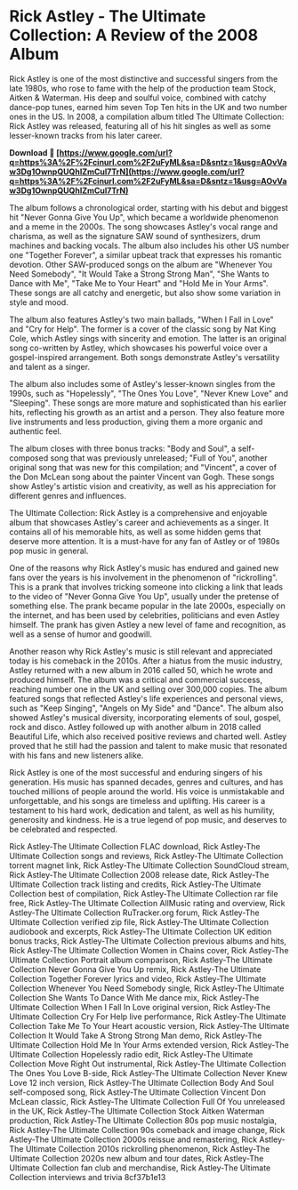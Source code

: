 # Rick Astley - The Ultimate Collection: A Review of the 2008 Album
 
Rick Astley is one of the most distinctive and successful singers from the late 1980s, who rose to fame with the help of the production team Stock, Aitken & Waterman. His deep and soulful voice, combined with catchy dance-pop tunes, earned him seven Top Ten hits in the UK and two number ones in the US. In 2008, a compilation album titled The Ultimate Collection: Rick Astley was released, featuring all of his hit singles as well as some lesser-known tracks from his later career.
 
**Download 🌟 [https://www.google.com/url?q=https%3A%2F%2Fcinurl.com%2F2uFyML&sa=D&sntz=1&usg=AOvVaw3Dg1OwnpQUQhlZmCul7TrN](https://www.google.com/url?q=https%3A%2F%2Fcinurl.com%2F2uFyML&sa=D&sntz=1&usg=AOvVaw3Dg1OwnpQUQhlZmCul7TrN)**


 
The album follows a chronological order, starting with his debut and biggest hit "Never Gonna Give You Up", which became a worldwide phenomenon and a meme in the 2000s. The song showcases Astley's vocal range and charisma, as well as the signature SAW sound of synthesizers, drum machines and backing vocals. The album also includes his other US number one "Together Forever", a similar upbeat track that expresses his romantic devotion. Other SAW-produced songs on the album are "Whenever You Need Somebody", "It Would Take a Strong Strong Man", "She Wants to Dance with Me", "Take Me to Your Heart" and "Hold Me in Your Arms". These songs are all catchy and energetic, but also show some variation in style and mood.
 
The album also features Astley's two main ballads, "When I Fall in Love" and "Cry for Help". The former is a cover of the classic song by Nat King Cole, which Astley sings with sincerity and emotion. The latter is an original song co-written by Astley, which showcases his powerful voice over a gospel-inspired arrangement. Both songs demonstrate Astley's versatility and talent as a singer.
 
The album also includes some of Astley's lesser-known singles from the 1990s, such as "Hopelessly", "The Ones You Love", "Never Knew Love" and "Sleeping". These songs are more mature and sophisticated than his earlier hits, reflecting his growth as an artist and a person. They also feature more live instruments and less production, giving them a more organic and authentic feel.
 
The album closes with three bonus tracks: "Body and Soul", a self-composed song that was previously unreleased; "Full of You", another original song that was new for this compilation; and "Vincent", a cover of the Don McLean song about the painter Vincent van Gogh. These songs show Astley's artistic vision and creativity, as well as his appreciation for different genres and influences.
 
The Ultimate Collection: Rick Astley is a comprehensive and enjoyable album that showcases Astley's career and achievements as a singer. It contains all of his memorable hits, as well as some hidden gems that deserve more attention. It is a must-have for any fan of Astley or of 1980s pop music in general.

One of the reasons why Rick Astley's music has endured and gained new fans over the years is his involvement in the phenomenon of "rickrolling". This is a prank that involves tricking someone into clicking a link that leads to the video of "Never Gonna Give You Up", usually under the pretense of something else. The prank became popular in the late 2000s, especially on the internet, and has been used by celebrities, politicians and even Astley himself. The prank has given Astley a new level of fame and recognition, as well as a sense of humor and goodwill.
 
Another reason why Rick Astley's music is still relevant and appreciated today is his comeback in the 2010s. After a hiatus from the music industry, Astley returned with a new album in 2016 called 50, which he wrote and produced himself. The album was a critical and commercial success, reaching number one in the UK and selling over 300,000 copies. The album featured songs that reflected Astley's life experiences and personal views, such as "Keep Singing", "Angels on My Side" and "Dance". The album also showed Astley's musical diversity, incorporating elements of soul, gospel, rock and disco. Astley followed up with another album in 2018 called Beautiful Life, which also received positive reviews and charted well. Astley proved that he still had the passion and talent to make music that resonated with his fans and new listeners alike.
 
Rick Astley is one of the most successful and enduring singers of his generation. His music has spanned decades, genres and cultures, and has touched millions of people around the world. His voice is unmistakable and unforgettable, and his songs are timeless and uplifting. His career is a testament to his hard work, dedication and talent, as well as his humility, generosity and kindness. He is a true legend of pop music, and deserves to be celebrated and respected.
 
Rick Astley-The Ultimate Collection FLAC download,  Rick Astley-The Ultimate Collection songs and reviews,  Rick Astley-The Ultimate Collection torrent magnet link,  Rick Astley-The Ultimate Collection SoundCloud stream,  Rick Astley-The Ultimate Collection 2008 release date,  Rick Astley-The Ultimate Collection track listing and credits,  Rick Astley-The Ultimate Collection best of compilation,  Rick Astley-The Ultimate Collection rar file free,  Rick Astley-The Ultimate Collection AllMusic rating and overview,  Rick Astley-The Ultimate Collection RuTracker.org forum,  Rick Astley-The Ultimate Collection verified zip file,  Rick Astley-The Ultimate Collection audiobook and excerpts,  Rick Astley-The Ultimate Collection UK edition bonus tracks,  Rick Astley-The Ultimate Collection previous albums and hits,  Rick Astley-The Ultimate Collection Women in Chains cover,  Rick Astley-The Ultimate Collection Portrait album comparison,  Rick Astley-The Ultimate Collection Never Gonna Give You Up remix,  Rick Astley-The Ultimate Collection Together Forever lyrics and video,  Rick Astley-The Ultimate Collection Whenever You Need Somebody single,  Rick Astley-The Ultimate Collection She Wants To Dance With Me dance mix,  Rick Astley-The Ultimate Collection When I Fall In Love original version,  Rick Astley-The Ultimate Collection Cry For Help live performance,  Rick Astley-The Ultimate Collection Take Me To Your Heart acoustic version,  Rick Astley-The Ultimate Collection It Would Take A Strong Strong Man demo,  Rick Astley-The Ultimate Collection Hold Me In Your Arms extended version,  Rick Astley-The Ultimate Collection Hopelessly radio edit,  Rick Astley-The Ultimate Collection Move Right Out instrumental,  Rick Astley-The Ultimate Collection The Ones You Love B-side,  Rick Astley-The Ultimate Collection Never Knew Love 12 inch version,  Rick Astley-The Ultimate Collection Body And Soul self-composed song,  Rick Astley-The Ultimate Collection Vincent Don McLean classic,  Rick Astley-The Ultimate Collection Full Of You unreleased in the UK,  Rick Astley-The Ultimate Collection Stock Aitken Waterman production,  Rick Astley-The Ultimate Collection 80s pop music nostalgia,  Rick Astley-The Ultimate Collection 90s comeback and image change,  Rick Astley-The Ultimate Collection 2000s reissue and remastering,  Rick Astley-The Ultimate Collection 2010s rickrolling phenomenon,  Rick Astley-The Ultimate Collection 2020s new album and tour dates,  Rick Astley-The Ultimate Collection fan club and merchandise,  Rick Astley-The Ultimate Collection interviews and trivia
 8cf37b1e13
 
